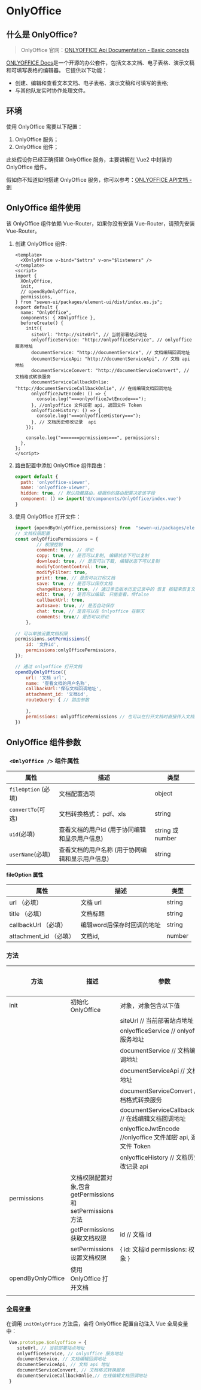 # OnlyOffice 

## 什么是 OnlyOffice?

> OnlyOffice 官网：[ONLYOFFICE Api Documentation - Basic concepts](https://api.onlyoffice.com/editors/basic)

[ONLYOFFICE Docs](https://api.onlyoffice.com/editors/getdocs)是一个开源的办公套件，包括文本文档、电子表格、演示文稿和可填写表格的编辑器。 它提供以下功能：

- 创建、编辑和查看文本文档、电子表格、演示文稿和可填写的表格;
- 与其他队友实时协作处理文件。

## 环境

使用 OnlyOffice 需要以下配置：

1. OnlyOffice 服务；
2. OnlyOffice 组件；

此处假设你已经正确搭建 OnlyOffice 服务，主要讲解在 Vue2 中封装的 OnlyOffice 组件。

假如你不知道如何搭建 OnlyOffice 服务，你可以参考：[ONLYOFFICE API文档 - 例](https://api.onlyoffice.com/editors/example/nodejs#security)

## OnlyOffice 组件使用

该 OnlyOffice 组件依赖 Vue-Router，如果你没有安装 Vue-Router，请预先安装 Vue-Router。

1. 创建  OnlyOffice 组件:

   ```vue
   <template>
     <XOnlyOffice v-bind="$attrs" v-on="$listeners" />
   </template>
   <script>
   import {
     XOnlyOffice,
     init,
     // opendByOnlyOffice,
     permissions,
   } from "sewen-ui/packages/element-ui/dist/index.es.js";
   export default {
     name: "OnlyOffice",
     components: { XOnlyOffice },
     beforeCreate() {
       init({
         siteUrl: "http://siteUrl", // 当前部署站点地址
         onlyofficeService: "http://onlyofficeService", // onlyoffice 服务地址
         documentService: "http://documentService", // 文档编辑回调地址
         documentServiceApi: "http://documentServiceApi", // 文档 api 地址
         documentServiceConvert: "http://documentServiceConvert", // 文档格式转换服务
         documentServiceCallbackOnlie: "http://documentServiceCallbackOnlie", // 在线编辑文档回调地址
         onlyofficeJwtEncode: () => {
           console.log("===onlyofficeJwtEncode===");
         }, //onlyoffice 文件加密 api, 返回文件 Token
         onlyofficeHistory: () => {
           console.log("===onlyofficeHistory===");
         }, // 文档历史修改记录  api
       });
    
       console.log("=======permissions===", permissions);
     },
   };
   </script>
   
   ```

   

2. 路由配置中添加 OnlyOffice 组件路由：

   ```javascript
   export default {
     path: 'onlyoffice-viewer',
     name: 'onlyoffice-viewer',
     hidden: true, // 默认隐藏路由，根据你的路由配置决定该字段
     component: () => import('@/components/OnlyOffice/index.vue')
   }
   ```

   

3. 使用 OnlyOffice 打开文件：

   ```javascript
   import {opendByOnlyOffice,permissions} from  "sewen-ui/packages/element-ui/dist/index.es.js";
   // 文档权限配置
   const onlyOfficePermissions = {
           // 权限控制
           comment: true, // 评论
           copy: true, // 是否可以复制, 编辑状态下可以复制
           download: true, // 是否可以下载, 编辑状态下可以复制
           modifyContentControl: true,
           modifyFilter: true, 
           print: true, // 是否可以打印文档
           save: true, // 是否可以保存文档
           changeHistory: true, // 通过单击版本历史记录中的 恢复 按钮来恢复文件版本
           edit: true, // 是否可以编辑: 只能查看，传false
           callbackUrl: true,
           autosave: true, // 是否自动保存
           chat: true, // 是否可以在 Onlyoffice 在聊天
           comments: true// 是否可以评论
       },
           
   // 可以单独设置文档权限
   permissions.setPermissions({
       id: '文件id',
       permissions:onlyOfficePermissions,
   });
   
   // 通过 onlyoffice 打开文档
   opendByOnlyOffice({
       url: '文档 url',
       name: '查看文档的用户名称',
       callbackUrl:'保存文档回调地址',
       attachment_id: '文档id',
       routeQuery: { // 路由参数
          
       },
       permissions: onlyOfficePermissions // 也可以在打开文档时直接传入文档文档权限
   })
   ```





## OnlyOffice 组件参数

### ` <OnlyOffice />` 组件属性

| 属性                | 描述                                            | 类型             |
| ------------------- | ----------------------------------------------- | ---------------- |
| `fileOption` (必填) | 文档配置选项                                    | object           |
| `convertTo`(可选)   | 文档转换格式： pdf、xls                         | string           |
| `uid`(必填)         | 查看文档的用户id (用于协同编辑和显示用户信息)   | string 或 number |
| `userName`(必填)    | 查看文档的用户名称 (用于协同编辑和显示用户信息) | string           |

**fileOption 属性**

| 属性                    | 描述                       | 类型   |
| ----------------------- | -------------------------- | ------ |
| url （必填）            | 文档 url                   | string |
| title  （必填）         | 文档标题                   | string |
| callbackUrl  （必填）   | 编辑word后保存时回调的地址 | string |
| attachment_id  （必填） | 文档id,                    | number |

### 方法

| 方法              | 描述                                                       | 参数                                                         | 返回值 |
| ----------------- | ---------------------------------------------------------- | ------------------------------------------------------------ | ------ |
| init              | 初始化 OnlyOffice                                          | 对象，对象包含以下值                                         |        |
|                   |                                                            | siteUrl   // 当前部署站点地址                                |        |
|                   |                                                            | onlyofficeService  // onlyoffice 服务地址                    |        |
|                   |                                                            | documentService // 文档编辑回调地址                          |        |
|                   |                                                            | documentServiceApi // 文档 api 地址                          |        |
|                   |                                                            | documentServiceConvert // 文档格式转换服务                   |        |
|                   |                                                            | documentServiceCallbackOnlie  // 在线编辑文档回调地址        |        |
|                   |                                                            | onlyofficeJwtEncode  //onlyoffice 文件加密 api, 返回文件 Token |        |
|                   |                                                            | onlyofficeHistory   // 文档历史修改记录  api                 |        |
| permissions       | 文档权限配置对象,包含getPermissions 和 setPermissions 方法 |                                                              |        |
|                   | getPermissions 获取文档权限                                | id // 文档 id                                                |        |
|                   | setPermissions 设置文档权限                                | { id: 文档id permissions: 权限对象 }                         |        |
| opendByOnlyOffice | 使用 OnlyOffice 打开文档                                   |                                                              |        |
|                   |                                                            |                                                              |        |



### 全局变量

在调用 `initOnlyOffice` 方法后，会将 OnlyOffice 配置自动注入 Vue 全局变量中：

```javascript
 Vue.prototype.$onlyoffice = {
  	siteUrl, // 当前部署站点地址
    onlyofficeService, // onlyoffice 服务地址
    documentService, // 文档编辑回调地址
    documentServiceApi, // 文档 api 地址
    documentServiceConvert, // 文档格式转换服务
    documentServiceCallbackOnlie,// 在线编辑文档回调地址
 }
```

